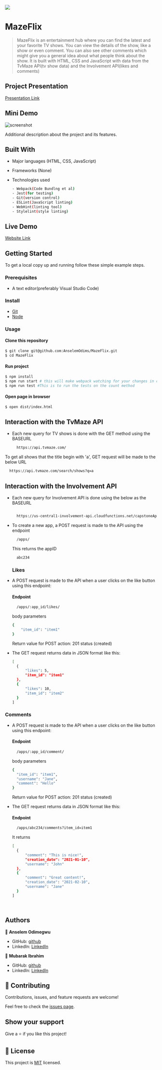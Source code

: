 ![](https://img.shields.io/badge/MazeFlix-red)

# MazeFlix

> MazeFlix is an entertainment hub where you can find the latest and your favorite TV shows. You can view the details of the show, like a show or even comment. You can also see other comments which might give you a general idea about what people think about the show.
> It is built with HTML, CSS and JavaScript with data from the TvMaze API(tv show data) and the Involvement API(likes and comments)

## Project Presentation
[Presentation Link](https://drive.google.com/drive/folders/1F7nq4FhOPCONHq84RJJ6RLaSfYrdU53a)

## Mini Demo

![screenshot](./src/assets/images/maze-flix.gif)


Additional description about the project and its features.

## Built With

- Major languages (HTML, CSS, JavaScript)
- Frameworks (None)
- Technologies used 
  
  ``` bash
  - Webpack(Code Bundlng et al)
  - Jest(for testing)
  - Git(version control)
  - ESLint(JavaScript linting)
  - WebHint(linting tool)
  - Stylelint(style linting)
  ```

## Live Demo

[Website Link](https://anselemodims.github.io/MazeFlix/)


## Getting Started

To get a local copy up and running follow these simple example steps.

### Prerequisites
 - A text editor(preferably Visual Studio Code)
### Install
  -  [Git](https://git-scm.com/downloads)
  -  [Node](https://nodejs.org/en/download/)
### Usage
#### Clone this repository

```bash
$ git clone git@github.com:AnselemOdims/MazeFlix.git
$ cd MazeFlix
```
#### Run project

```bash
$ npm install
$ npm run start # this will make webpack watching for your changes in code
$ npm run test #This is to run the tests on the count method
```

#### Open page in browser
```bash
$ open dist/index.html
```

## Interaction with the TvMaze API
- Each new query for TV shows is done with the GET method using the BASEURL
    ```bash
      https://api.tvmaze.com/
    
    ```
 To get all shows that the title begin with 'a', GET request will be made to the below URL

  ```bash
    https://api.tvmaze.com/search/shows?q=a

  ```
  
## Interaction with the Involvement API
- Each new query for Involvement API is done using the below as the BASEURL
    ```bash

      https://us-central1-involvement-api.cloudfunctions.net/capstoneApi/
    
    ```
- To create a new app, a POST request is made to the API using the endpoint
    ```bash
      /apps/
    ```
  This returns the appID

  ```bash
    abc234
  ```
  ### Likes
- A POST request is made to the API when a user clicks on the like button using this endpoint:
  #### Endpoint
  ```bash
    /apps/:app_id/likes/
  ```
  
  body parameters
  ```bash
  { 
	  "item_id": "item1"
  }
  ```
  Return value for POST action: 201 status (created)


- The GET request returns data in JSON format like this:

  ```bash
  [
    {
        "likes": 5,
        "item_id": "item1"
    },
    {
        "likes": 10,
        "item_id": "item2"
    }
  ]
  ```

### Comments
- A POST request is made to the API when a user clicks on the like button using this endpoint:
  #### Endpoint
  ```bash
    /apps/:app_id/comment/
  ```
  
  body parameters
  ```bash
  {
    "item_id": "item1",
    "username": "Jane",
    "comment": "Hello"
  }
  ```
  Return value for POST action: 201 status (created)


- The GET request returns data in JSON format like this:
    #### Endpoint
  ```bash
    /apps/abc234/comments?item_id=item1
  ```
  It returns
  ```bash
  [
    {
        "comment": "This is nice!",
        "creation_date": "2021-01-10",
        "username": "John"
    },
    {
        "comment": "Great content!",
        "creation_date": "2021-02-10",
        "username": "Jane"
    }
  ]
  ```
  <br>
## Authors

👤 **Anselem Odimegwu**

- GitHub: [github](https://github.com/AnselemOdims)
- LinkedIn: [LinkedIn](https://www.linkedin.com/in/anselem-odimegwu/)

👤 **Mubarak Ibrahim**

- GitHub: [github](https://github.com/imubarak234)
- LinkedIn: [LinkedIn](https://www.linkedin.com/in/imubarak-ibrahim-1540a5208/)

## 🤝 Contributing

Contributions, issues, and feature requests are welcome!

Feel free to check the [issues page](https://github.com/AnselemOdims/MazeFlix/issues).

## Show your support

Give a ⭐️ if you like this project!

## 📝 License

This project is [MIT](https://opensource.org/licenses/MIT) licensed.
